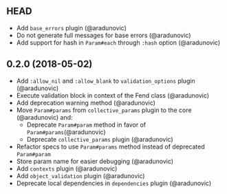## HEAD

* Add `base_errors` plugin (@aradunovic)
* Do not generate full messages for base errors (@aradunovic)
* Add support for hash in `Param#each` through `:hash` option (@aradunovic)

## 0.2.0 (2018-05-02)

* Add `:allow_nil` and `:allow_blank` to `validation_options` plugin (@aradunovic)
* Execute validation block in context of the Fend class (@aradunovic)
* Add deprecation warning method (@aradunovic)
* Move `Param#params` from `collective_params` plugin to the core (@aradunovic) and:
    * Deprecate `Param#param` method in favor of `Param#params`(@aradunovic)
    * Deprecate `collective_params` plugin (@aradunovic)
* Refactor specs to use `Param#params` method instead of deprecated `Param#param`
* Store param name for easier debugging (@aradunovic)
* Add `contexts` plugin (@aradunovic)
* Add `object_validation` plugin (@aradunovic)
* Deprecate local dependencies in `dependencies` plugin (@aradunovic)
